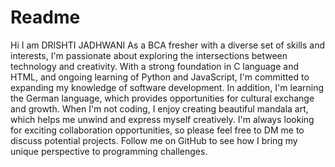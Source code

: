# Readme
Hi I am DRISHTI JADHWANI
As a BCA fresher with a diverse set of skills and interests, I'm passionate about exploring the intersections between technology and creativity. With a strong foundation in C language and HTML, and ongoing learning of Python and JavaScript, I'm committed to expanding my knowledge of software development. In addition, I'm learning the German language, which provides opportunities for cultural exchange and growth. When I'm not coding, I enjoy creating beautiful mandala art, which helps me unwind and express myself creatively. I'm always looking for exciting collaboration opportunities, so please feel free to DM me to discuss potential projects. Follow me on GitHub to see how I bring my unique perspective to programming challenges.
